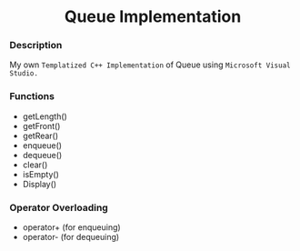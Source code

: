 <h1 align="center">Queue Implementation</h1>

### Description
My own `Templatized C++ Implementation` of Queue using `Microsoft Visual Studio.`

### Functions
- getLength()
- getFront()
- getRear()
- enqueue()
- dequeue()
- clear()
- isEmpty()
- Display()

### Operator Overloading
- operator+ (for enqueuing)
- operator- (for dequeuing)
